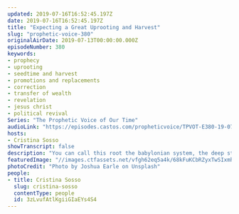 ```yaml
---
updated: 2019-07-16T16:52:45.197Z
date: 2019-07-16T16:52:45.197Z
title: "Expecting a Great Uprooting and Harvest"
slug: "prophetic-voice-380"
originalAirDate: 2019-07-13T00:00:00.000Z
episodeNumber: 380
keywords:
- prophecy
- uprooting
- seedtime and harvest
- promotions and replacements
- correction
- transfer of wealth
- revelation
- jesus christ
- political revival
Series: "The Prophetic Voice of Our Time"
audioLink: "https://episodes.castos.com/propheticvoice/TPVOT-E380-19-07-13-14-19-Expecting-a-Great-Uprooting-and-Harvest.mp3"
hosts:
- Cristina Sosso
showTranscript: false
description: "You can call this root the babylonian system, the deep state, the illuminati, but really it will be all of those combined and then some. If you are listening to this my dear brothers and sisters in Christ, do not be alarmed but instead rejoice and resolve in your mind that you will take your post and be a part of rebuilding, of preaching the gospel, (and) of the transfer of wealth influence and affluence...  So the main root is going to be uprooted because the body of Christ got stronger and we increased in number and many have been found faithful in preaching and or financing the gospel and are making disciples. "
featuredImage: "//images.ctfassets.net/vfgh62eq5a4k/68kFuKCbRZyxTwSIxmh45a/fbd3cb17cd50e6ff5d5f499bf38cd244/photo-1428954376791-d9ae785dfb2d_X.jpg"
photoCredit: "Photo by Joshua Earle on Unsplash"
people:
- title: Cristina Sosso
  slug: cristina-sosso
  contentType: people
  id: 3zLvufAtlKgiiGIaEYs4S4
---
```

